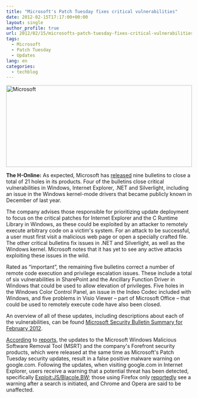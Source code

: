 ```yaml
---
title: "Microsoft's Patch Tuesday fixes critical vulnerabilities"
date: 2012-02-15T17:17:00+00:00
layout: single
author_profile: true
url: 2012/02/15/microsofts-patch-tuesday-fixes-critical-vulnerabilities/
tags:
  - Microsoft
  - Patch Tuesday
  - Updates
lang: en
categories: 
  - techblog
---
```

[<img title="Microsoft" border="0" alt="Microsoft" src="http://lh6.ggpht.com/-jwiqn7tsUbo/TzvhoF3mkcI/AAAAAAAAEyA/7sgA3lghI5k/Microsoft_thumb%25255B2%25255D.jpg?imgmax=800" width="504" height="222" />](http://lh5.ggpht.com/-tyZvt7vnyI4/TzvhhYJAlYI/AAAAAAAAEx4/1eEQDD7t5nY/s1600-h/Microsoft%25255B5%25255D.jpg) 

**The H-Online:** As expected, Microsoft has [released](http://blogs.technet.com/b/msrc/archive/2012/02/14/msrc-looks-back-at-ten-years-and-the-february-2012-bulletins.aspx) nine bulletins to close a total of 21 holes in its products. Four of the bulletins close critical vulnerabilities in Windows, Internet Explorer, .NET and Silverlight, including an issue in the Windows kernel-mode drivers that became publicly known in December of last year. 

The company advises those responsible for prioritizing update deployment to focus on the critical patches for Internet Explorer and the C Runtime Library in Windows, as these could be exploited by an attacker to remotely execute arbitrary code on a victim's system. For an attack to be successful, a user must first visit a malicious web page or open a specially crafted file. The other critical bulletins fix issues in .NET and Silverlight, as well as the Windows kernel. Microsoft notes that it has yet to see any active attacks exploiting these issues in the wild. 

Rated as “important”, the remaining five bulletins correct a number of remote code execution and privilege escalation issues. These include a total of six vulnerabilities in SharePoint and the Ancillary Function Driver in Windows that could be used to allow elevation of privileges. Five holes in the Windows Color Control Panel, an issue in the Indeo Codec included with Windows, and five problems in Visio Viewer – part of Microsoft Office – that could be used to remotely execute code have also been closed. 

An overview of all of these updates, including descriptions about each of the vulnerabilities, can be found [Microsoft Security Bulletin Summary for February 2012](http://technet.microsoft.com/en-us/security/bulletin/ms12-feb). 

[According](http://krebsonsecurity.com/2012/02/microsoft-av-flags-google-com-as-malware/) to [reports](http://isc.sans.org/diary/Problem%2Bwith%2BMicrosoft%2BAntivirus%2Bregarding%2Bmalware%2Bfrom%2Bgoogle%2Bwebsite/12589), the updates to the Microsoft Windows Malicious Software Removal Tool (MSRT) and the company's Forefront security products, which were released at the same time as Microsoft's Patch Tuesday security updates, result in a false positive malware warning on google.com. Following the updates, when visiting google.com in Internet Explorer, users receive a warning that a potential threat has been detected, specifically [Exploit:JS/Blacole.BW](http://www.microsoft.com/security/portal/Threat/Encyclopedia/Entry.aspx?name=Exploit%3AJS%2FBlacole.BW&threatid=2147654043); those using Firefox only [reportedly](http://www.theregister.co.uk/2012/02/15/ms_security_google_false_alarm/) see a warning after a search is initiated, and Chrome and Opera are said to be unaffected.